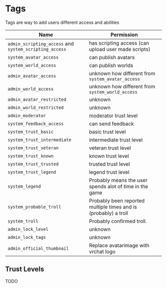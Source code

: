 # Tags 

Tags are way to add users different access and abilities

Name | Permission
-----|-----------
`admin_scripting_access` and `system_scripting_access` | has scripting access (can upload user made scripts)
`system_avatar_access` | can publish avatars
`system_world_access` | can publish worlds
`admin_avatar_access` | unknown how different from `system_avatar_access`
`admin_world_access` | unknown how different from `system_world_access`
`admin_avatar_restricted` | unknown
`admin_world_restricted` | unknown
`admin_moderator` | moderator trust level
`system_feedback_access` | can send feedback
`system_trust_basic` | basic trust level
`system_trust_intermediate` | intermediate trust level
`system_trust_veteran` | veteran trust level
`system_trust_known` | known trust level
`system_trust_trusted` | trusted trust level
`system_trust_legend` | legend trust level
`system_legend` | Probably means the user spends alot of time in the game
`system_probable_troll` | Probably been reported multiple times and is (probably) a troll
`system_troll` | Probably confirmed troll.
`admin_lock_level` | unknown
`admin_lock_tags` | unknown
`admin_official_thumbnail` | Replace avatarimage with vrchat logo


## Trust Levels

TODO
